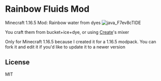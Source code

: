 # Rainbow Fluids Mod

Minecraft 1.16.5 Mod: Rainbow water from dyes
![java_F7ev8cTlDE](https://github.com/suchipi/mcmod-rainbow-fluids/assets/1341513/d9d92b39-477b-4230-91fd-eac1492de844)

You craft them from bucket+ice+dye, or using [Create](https://www.curseforge.com/minecraft/mc-mods/create)'s mixer

Only for Minecraft 1.16.5 because I created it for a 1.16.5 modpack. You can fork it and edit it if you'd like to update it to a newer version

## License

MIT
